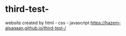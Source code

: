 # third-test-
website created by html - css - javascript
 https://hazem-alsaqaan.github.io/third-test-/
